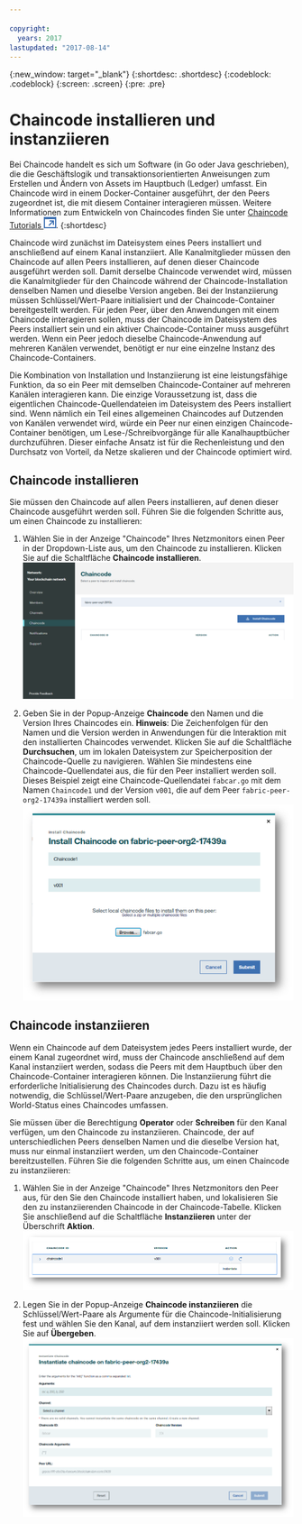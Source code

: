 ```yaml
---

copyright:
  years: 2017
lastupdated: "2017-08-14"
---
```


{:new_window: target="_blank"}
{:shortdesc: .shortdesc}
{:codeblock: .codeblock}
{:screen: .screen}
{:pre: .pre}

# Chaincode installieren und instanziieren

Bei Chaincode handelt es sich um Software (in Go oder Java geschrieben), die die Geschäftslogik und transaktionsorientierten Anweisungen zum Erstellen und Ändern von Assets im Hauptbuch (Ledger) umfasst. Ein Chaincode wird in einem Docker-Container ausgeführt, der den Peers zugeordnet ist, die mit diesem Container interagieren müssen. Weitere Informationen zum Entwickeln von Chaincodes finden Sie unter [Chaincode Tutorials ![Symbol für externen Link](../images/external_link.svg "Symbol für externen Link")](http://hyperledger-fabric.readthedocs.io/en/latest/chaincode.html).
{:shortdesc}

Chaincode wird zunächst im Dateisystem eines Peers installiert und anschließend auf einem Kanal instanziiert. Alle Kanalmitglieder müssen den Chaincode auf allen Peers installieren, auf denen dieser Chaincode ausgeführt werden soll. Damit derselbe Chaincode verwendet wird, müssen die Kanalmitglieder für den Chaincode während der Chaincode-Installation denselben Namen und dieselbe Version angeben. Bei der Instanziierung müssen Schlüssel/Wert-Paare initialisiert und der Chaincode-Container bereitgestellt werden.  Für jeden Peer, über den Anwendungen mit einem Chaincode interagieren sollen, muss der Chaincode im Dateisystem des Peers installiert sein und ein aktiver Chaincode-Container muss ausgeführt werden. Wenn ein Peer jedoch dieselbe Chaincode-Anwendung auf mehreren Kanälen verwendet, benötigt er nur eine einzelne Instanz des Chaincode-Containers.   

Die Kombination von Installation und Instanziierung ist eine leistungsfähige Funktion, da so ein Peer mit demselben Chaincode-Container auf mehreren Kanälen interagieren kann. Die einzige Voraussetzung ist, dass die eigentlichen Chaincode-Quellendateien im Dateisystem des Peers installiert sind. Wenn nämlich ein Teil eines allgemeinen Chaincodes auf Dutzenden von Kanälen verwendet wird, würde ein Peer nur einen einzigen Chaincode-Container benötigen, um Lese-/Schreibvorgänge für alle Kanalhauptbücher durchzuführen. Dieser einfache Ansatz ist für die Rechenleistung und den Durchsatz von Vorteil, da Netze skalieren und der Chaincode optimiert wird.  

## Chaincode installieren
Sie müssen den Chaincode auf allen Peers installieren, auf denen dieser Chaincode ausgeführt werden soll. Führen Sie die folgenden Schritte aus, um einen Chaincode zu installieren:
1. Wählen Sie in der Anzeige "Chaincode" Ihres Netzmonitors einen Peer in der Dropdown-Liste aus, um den Chaincode zu installieren. Klicken Sie auf die Schaltfläche **Chaincode installieren**.
  ![Anzeige 'Chaincode'](../images/chaincode_install_overview.png "Anzeige 'Chaincode'")  
  
2. Geben Sie in der Popup-Anzeige **Chaincode** den Namen und die Version Ihres Chaincodes ein. **Hinweis**: Die Zeichenfolgen für den Namen und die Version werden in Anwendungen für die Interaktion mit den installierten Chaincodes verwendet. Klicken Sie auf die Schaltfläche **Durchsuchen**, um im lokalen Dateisystem zur Speicherposition der Chaincode-Quelle zu navigieren. Wählen Sie mindestens eine Chaincode-Quellendatei aus, die für den Peer installiert werden soll. Dieses Beispiel zeigt eine Chaincode-Quellendatei `fabcar.go` mit dem Namen `Chaincode1` und der Version `v001`, die auf dem Peer `fabric-peer-org2-17439a` installiert werden soll.
  ![Chaincode installieren](../images/chaincode_install.png "Chaincode installieren")

## Chaincode instanziieren
Wenn ein Chaincode auf dem Dateisystem jedes Peers installiert wurde, der einem Kanal zugeordnet wird, muss der Chaincode anschließend auf dem Kanal instanziiert werden, sodass die Peers mit dem Hauptbuch über den Chaincode-Container interagieren können. Die Instanziierung führt die erforderliche Initialisierung des Chaincodes durch. Dazu ist es häufig notwendig, die Schlüssel/Wert-Paare anzugeben, die den ursprünglichen World-Status eines Chaincodes umfassen.  

Sie müssen über die Berechtigung **Operator** oder **Schreiben** für den Kanal verfügen, um den Chaincode zu instanziieren. Chaincode, der auf unterschiedlichen Peers denselben Namen und die dieselbe Version hat, muss nur einmal instanziiert werden, um den Chaincode-Container bereitzustellen. Führen Sie die folgenden Schritte aus, um einen Chaincode zu instanziieren:
1. Wählen Sie in der Anzeige "Chaincode" Ihres Netzmonitors den Peer aus, für den Sie den Chaincode installiert haben, und lokalisieren Sie den zu instanziierenden Chaincode in der Chaincode-Tabelle. Klicken Sie anschließend auf die Schaltfläche **Instanziieren** unter der Überschrift **Aktion**.  
  ![Chaincode instanziieren](../images/chaincode_instantiate.png "Chaincode instanziieren")  
  
2. Legen Sie in der Popup-Anzeige **Chaincode instanziieren** die Schlüssel/Wert-Paare als Argumente für die Chaincode-Initialisierung fest und wählen Sie den Kanal, auf dem instanziiert werden soll. Klicken Sie auf **Übergeben**.
  ![Anzeige 'Chaincode instanziieren'](../images/chaincode_instantiate_panel.png "Anzeige 'Chaincode instanziieren'")   

